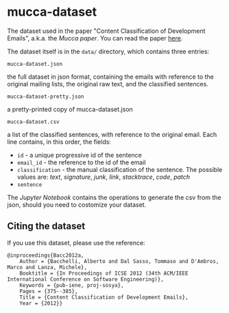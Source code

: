 # mucca-dataset
The dataset used in the paper "Content Classification of Development Emails", a.k.a. the _Mucca paper_. You can read the paper [here](https://www.dalsat.me/download/publications/Bacc2012a.pdf).


The dataset itself is in the `data/` directory, which contains three entries:

`mucca-dataset.json`

the full dataset in json format, containing the emails with reference to the original mailing lists, the original raw text, and the classified sentences.


`mucca-dataset-pretty.json`

a pretty-printed copy of mucca-dataset.json


`mucca-dataset.csv`

a list of the classified sentences, with reference to the original email. Each line contains, in this order, the fields:
* `id` - a unique progressive id of the sentence
* `email_id` - the reference to the id of the email
* `classification` - the manual classification of the sentence. The possible values are: _text_, _signature_, _junk_, _link_, _stacktrace_, _code_, _patch_
* `sentence`

The _Jupyter Notebook_ contains the operations to generate the csv from the json, should you need to costomize your dataset.

## Citing the dataset

If you use this dataset, please use the reference:

```
@inproceedings{Bacc2012a,
	Author = {Bacchelli, Alberto and Dal Sasso, Tommaso and D'Ambros, Marco and Lanza, Michele},
	Booktitle = {In Proceedings of ICSE 2012 (34th ACM/IEEE International Conference on Software Engineering)},
	Keywords = {pub-iene, proj-sosya},
	Pages = {375--385},
	Title = {Content Classification of Development Emails},
	Year = {2012}}
```